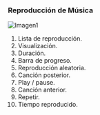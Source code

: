 ### Reproducción de Música

![Imagen1](http://static.energysistem.com/images/manuals/39530/537087d20de5d.jpg)


1. Lista de reproducción.
2. Visualización.
3. Duración.
4. Barra de progreso.
5. Reproducción aleatoria.
6. Canción posterior.
7. Play / pause.
8. Canción anterior.
9. Repetir.
10. Tiempo reproducido.
